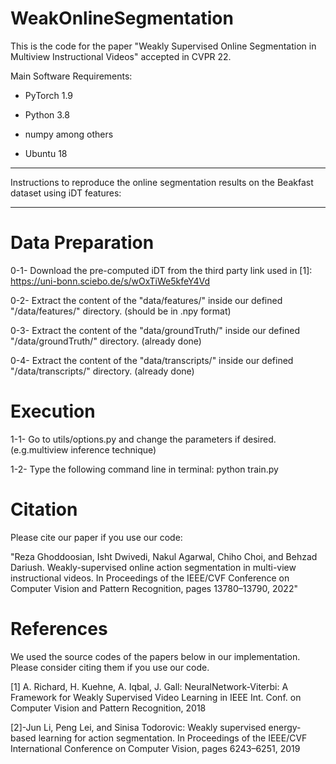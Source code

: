 # WeakOnlineSegmentation


This is the code for the paper "Weakly Supervised Online Segmentation in Multiview Instructional Videos" accepted in CVPR 22.


Main Software Requirements:


+ PyTorch 1.9

+ Python 3.8

+ numpy among others

+ Ubuntu 18





********************************************************************************************************************
Instructions to reproduce the online segmentation results on the Beakfast dataset using iDT features:
********************************************************************************************************************
 

# Data Preparation

0-1- Download the pre-computed iDT from the third party link used in [1]: https://uni-bonn.sciebo.de/s/wOxTiWe5kfeY4Vd

0-2- Extract the content of the "data/features/"  inside our defined "/data/features/" directory. (should be in .npy format)

0-3- Extract the content of the "data/groundTruth/"  inside our defined "/data/groundTruth/" directory. (already done)

0-4- Extract the content of the "data/transcripts/"  inside our defined "/data/transcripts/" directory. (already done)

# Execution

1-1- Go to utils/options.py and change the parameters if desired. (e.g.multiview inference technique)

1-2- Type the following command line in terminal: python train.py

# Citation
 
 Please cite our paper if you use our code:
 
"Reza Ghoddoosian, Isht Dwivedi, Nakul Agarwal, Chiho Choi, and Behzad Dariush. Weakly-supervised online action segmentation in multi-view instructional videos. In Proceedings of the IEEE/CVF Conference on Computer Vision and Pattern Recognition, pages 13780–13790, 2022"

# References

We used the source codes of the papers below in our implementation. Please consider citing them if you use our code.

[1] A. Richard, H. Kuehne, A. Iqbal, J. Gall: NeuralNetwork-Viterbi: A Framework for Weakly Supervised Video Learning in IEEE Int. Conf. on Computer Vision and Pattern Recognition, 2018

[2]-Jun Li, Peng Lei, and Sinisa Todorovic: Weakly supervised energy-based learning for action segmentation. In Proceedings of the IEEE/CVF International Conference on Computer Vision, pages 6243–6251, 2019

